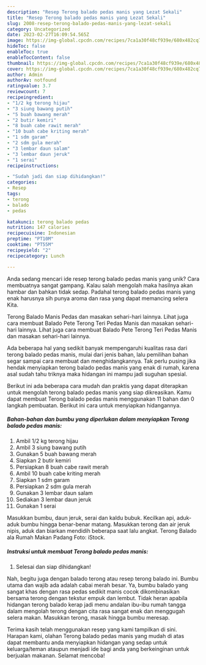 ```yaml
---
description: "Resep Terong balado pedas manis yang Lezat Sekali"
title: "Resep Terong balado pedas manis yang Lezat Sekali"
slug: 2008-resep-terong-balado-pedas-manis-yang-lezat-sekali
category: Uncategorized
date: 2023-02-27T16:09:54.565Z
image: https://img-global.cpcdn.com/recipes/7ca1a30f48cf939e/680x482cq70/terong-balado-pedas-manis-foto-resep-utama.jpg
hideToc: false
enableToc: true
enableTocContent: false
thumbnail: https://img-global.cpcdn.com/recipes/7ca1a30f48cf939e/680x482cq70/terong-balado-pedas-manis-foto-resep-utama.jpg
cover: https://img-global.cpcdn.com/recipes/7ca1a30f48cf939e/680x482cq70/terong-balado-pedas-manis-foto-resep-utama.jpg
author: Admin
authorAv: notfound
ratingvalue: 3.7
reviewcount: 7
recipeingredient:
- "1/2 kg terong hijau"
- "3 siung bawang putih"
- "5 buah bawang merah"
- "2 butir kemiri"
- "8 buah cabe rawit merah"
- "10 buah cabe kriting merah"
- "1 sdm garam"
- "2 sdm gula merah"
- "3 lembar daun salam"
- "3 lembar daun jeruk"
- "1 serai"
recipeinstructions:

- "Sudah jadi dan siap dihidangkan!"
categories:
- Resep
tags:
- terong
- balado
- pedas

katakunci: terong balado pedas 
nutrition: 147 calories
recipecuisine: Indonesian
preptime: "PT10M"
cooktime: "PT55M"
recipeyield: "2"
recipecategory: Lunch

---
```





Anda sedang mencari ide resep terong balado pedas manis yang unik? Cara membuatnya sangat gampang. Kalau salah mengolah maka hasilnya akan hambar dan bahkan tidak sedap. Padahal terong balado pedas manis yang enak harusnya sih punya aroma dan rasa yang dapat memancing selera Kita.





Terong Balado Manis Pedas dan masakan sehari-hari lainnya. Lihat juga cara membuat Balado Pete Terong Teri Pedas Manis dan masakan sehari-hari lainnya. Lihat juga cara membuat Balado Pete Terong Teri Pedas Manis dan masakan sehari-hari lainnya.

Ada beberapa hal yang sedikit banyak mempengaruhi kualitas rasa dari terong balado pedas manis, mulai dari jenis bahan, lalu pemilihan bahan segar sampai cara membuat dan menghidangkannya. Tak perlu pusing jika hendak menyiapkan terong balado pedas manis yang enak di rumah, karena asal sudah tahu triknya maka hidangan ini mampu jadi suguhan spesial.






Berikut ini ada beberapa cara mudah dan praktis yang dapat diterapkan untuk mengolah terong balado pedas manis yang siap dikreasikan. Kamu dapat membuat Terong balado pedas manis menggunakan 11 bahan dan 0 langkah pembuatan. Berikut ini cara untuk menyiapkan hidangannya.

<!--inarticleads1-->

##### Bahan-bahan dan bumbu yang diperlukan dalam menyiapkan Terong balado pedas manis:

1. Ambil 1/2 kg terong hijau
1. Ambil 3 siung bawang putih
1. Gunakan 5 buah bawang merah
1. Siapkan 2 butir kemiri
1. Persiapkan 8 buah cabe rawit merah
1. Ambil 10 buah cabe kriting merah
1. Siapkan 1 sdm garam
1. Persiapkan 2 sdm gula merah
1. Gunakan 3 lembar daun salam
1. Sediakan 3 lembar daun jeruk
1. Gunakan 1 serai


Masukkan bumbu, daun jeruk, serai dan kaldu bubuk. Kecilkan api, aduk-aduk bumbu hingga benar-benar matang. Masukkan terong dan air jeruk nipis, aduk dan biarkan mendidih beberapa saat lalu angkat. Terong Balado ala Rumah Makan Padang Foto: iStock. 

<!--inarticleads2-->

##### Instruksi untuk membuat Terong balado pedas manis:


1. Selesai dan siap dihidangkan!

Nah, begitu juga dengan balado terong atau resep terong balado ini. Bumbu utama dan wajib ada adalah cabai merah besar. Ya, bumbu balado yang sangat khas dengan rasa pedas sedikit manis cocok dikombinasikan bersama terong dengan tekstur empuk dan lembut. Tidak heran apabila hidangan terong balado kerap jadi menu andalan ibu-ibu rumah tangga dalam mengolah terong dengan cita rasa sangat enak dan menggugah selera makan. Masukkan terong, masak hingga bumbu meresap. 

Terima kasih telah menggunakan resep yang kami tampilkan di sini. Harapan kami, olahan Terong balado pedas manis yang mudah di atas dapat membantu anda menyiapkan hidangan yang sedap untuk keluarga/teman ataupun menjadi ide bagi anda yang berkeinginan untuk berjualan makanan. Selamat mencoba!
